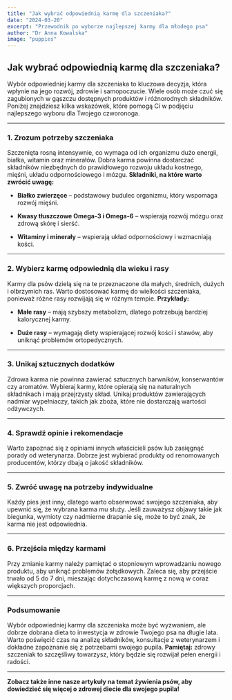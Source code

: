 ```yaml
---
title: "Jak wybrać odpowiednią karmę dla szczeniaka?"
date: "2024-03-20"
excerpt: "Przewodnik po wyborze najlepszej karmy dla młodego psa"
author: "Dr Anna Kowalska"
image: "puppies"
---
```




## Jak wybrać odpowiednią karmę dla szczeniaka? 

Wybór odpowiedniej karmy dla szczeniaka to kluczowa decyzja, która wpłynie na jego rozwój, zdrowie i samopoczucie. Wiele osób może czuć się zagubionych w gąszczu dostępnych produktów i różnorodnych składników. Poniżej znajdziesz kilka wskazówek, które pomogą Ci w podjęciu najlepszego wyboru dla Twojego czworonoga.


---


### 1. Zrozum potrzeby szczeniaka 

Szczenięta rosną intensywnie, co wymaga od ich organizmu dużo energii, białka, witamin oraz minerałów. Dobra karma powinna dostarczać składników niezbędnych do prawidłowego rozwoju układu kostnego, mięśni, układu odpornościowego i mózgu.
**Składniki, na które warto zwrócić uwagę:**  
- **Białko zwierzęce**  – podstawowy budulec organizmu, który wspomaga rozwój mięśni.
 
- **Kwasy tłuszczowe Omega-3 i Omega-6**  – wspierają rozwój mózgu oraz zdrową skórę i sierść.
 
- **Witaminy i minerały**  – wspierają układ odpornościowy i wzmacniają kości.


---


### 2. Wybierz karmę odpowiednią dla wieku i rasy 

Karmy dla psów dzielą się na te przeznaczone dla małych, średnich, dużych i olbrzymich ras. Warto dostosować karmę do wielkości szczeniaka, ponieważ różne rasy rozwijają się w różnym tempie.
**Przykłady:**  
- **Małe rasy**  – mają szybszy metabolizm, dlatego potrzebują bardziej kalorycznej karmy.
 
- **Duże rasy**  – wymagają diety wspierającej rozwój kości i stawów, aby uniknąć problemów ortopedycznych.


---


### 3. Unikaj sztucznych dodatków 

Zdrowa karma nie powinna zawierać sztucznych barwników, konserwantów czy aromatów. Wybieraj karmy, które opierają się na naturalnych składnikach i mają przejrzysty skład. Unikaj produktów zawierających nadmiar wypełniaczy, takich jak zboża, które nie dostarczają wartości odżywczych.


---


### 4. Sprawdź opinie i rekomendacje 

Warto zapoznać się z opiniami innych właścicieli psów lub zasięgnąć porady od weterynarza. Dobrze jest wybierać produkty od renomowanych producentów, którzy dbają o jakość składników.


---


### 5. Zwróć uwagę na potrzeby indywidualne 

Każdy pies jest inny, dlatego warto obserwować swojego szczeniaka, aby upewnić się, że wybrana karma mu służy. Jeśli zauważysz objawy takie jak biegunka, wymioty czy nadmierne drapanie się, może to być znak, że karma nie jest odpowiednia.


---


### 6. Przejścia między karmami 

Przy zmianie karmy należy pamiętać o stopniowym wprowadzaniu nowego produktu, aby uniknąć problemów żołądkowych. Zaleca się, aby przejście trwało od 5 do 7 dni, mieszając dotychczasową karmę z nową w coraz większych proporcjach.


---


### Podsumowanie 

Wybór odpowiedniej karmy dla szczeniaka może być wyzwaniem, ale dobrze dobrana dieta to inwestycja w zdrowie Twojego psa na długie lata. Warto poświęcić czas na analizę składników, konsultacje z weterynarzem i dokładne zapoznanie się z potrzebami swojego pupila.
**Pamiętaj:**  zdrowy szczeniak to szczęśliwy towarzysz, który będzie się rozwijał pełen energii i radości.

---

**Zobacz także inne nasze artykuły na temat żywienia psów, aby dowiedzieć się więcej o zdrowej diecie dla swojego pupila!**
